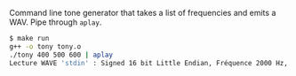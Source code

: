 Command line tone generator that takes a list of frequencies and emits a WAV.
Pipe through ```aplay```.

```bash
$ make run
g++ -o tony tony.o
./tony 400 500 600 | aplay
Lecture WAVE 'stdin' : Signed 16 bit Little Endian, Fréquence 2000 Hz, Mono
```
